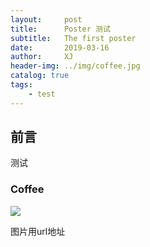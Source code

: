 ```yaml
---
layout:     post
title:      Poster 测试
subtitle:   The first poster
date:       2019-03-16
author:     XJ
header-img: ../img/coffee.jpg
catalog: true
tags:
    - test
---
```


## 前言

测试


### Coffee
![](https://github.com/xianjiaodahe91/xianjiaodahe91.github.io/blob/master/img/coffee.jpg?raw=true)

图片用url地址



